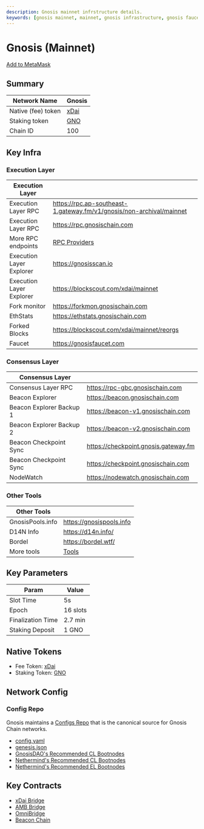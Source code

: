 ```yaml
---
description: Gnosis mainnet infrstructure details.
keywords: [gnosis mainnet, mainnet, gnosis infrastructure, gnosis faucet, gno, xdai]
---
```


# Gnosis (Mainnet)

[Add to MetaMask](https://shanejonas.github.io/metamask-link/deep?method=wallet_addEthereumChain&params[0][chainId]=0x64&params[0][chainName]=Gnosis&params[0][rpcUrls][0]=https://rpc.gnosischain.com&params[0][nativeCurrency][name]=xDAI&params[0][nativeCurrency][symbol]=xDAI&params[0][nativeCurrency][decimals]=18&params[0][blockExplorerUrls][0]=https://blockscout.com/xdai/mainnet)

## Summary

| Network Name                   | Gnosis                                                        |
| ------------------------------ | ------------------------------------------------------------- |
| Native (fee) token             | [xDai](../tokens/xdai.md)                                     |
| Staking token                  | [GNO](../tokens/gno.md)                                       |
| Chain ID                       | 100                                                           |

## Key Infra

### Execution Layer

| Execution Layer                |                                                                      |
| ------------------------------ | -------------------------------------------------------------------- |
| Execution Layer RPC            | https://rpc.ap-southeast-1.gateway.fm/v1/gnosis/non-archival/mainnet |
| Execution Layer RPC            | https://rpc.gnosischain.com                                          |
| More RPC endpoints             | [RPC Providers](../../tools/rpc/README.mdx)                          |
| Execution Layer Explorer       | https://gnosisscan.io                                                |
| Execution Layer Explorer       | https://blockscout.com/xdai/mainnet                                  |
| Fork monitor                   | https://forkmon.gnosischain.com                                      |
| EthStats                       | https://ethstats.gnosischain.com                                     |
| Forked Blocks                  | https://blockscout.com/xdai/mainnet/reorgs                           |
| Faucet                         | https://gnosisfaucet.com                                             |



### Consensus Layer

| Consensus Layer                |                                                               |
| ------------------------------ | ------------------------------------------------------------- |
| Consensus Layer RPC            | https://rpc-gbc.gnosischain.com                               |
| Beacon Explorer                | https://beacon.gnosischain.com                                |
| Beacon Explorer Backup 1       | https://beacon-v1.gnosischain.com                             |
| Beacon Explorer Backup 2       | https://beacon-v2.gnosischain.com                             |
| Beacon Checkpoint Sync         | https://checkpoint.gnosis.gateway.fm                          |
| Beacon Checkpoint Sync         | https://checkpoint.gnosischain.com                            |
| NodeWatch                      | https://nodewatch.gnosischain.com                             |

### Other Tools

| Other Tools                    |                                                               |
| ------------------------------ | ------------------------------------------------------------- |
| GnosisPools.info               | https://gnosispools.info                                      |
| D14N Info                      | https://d14n.info/                                            |
| Bordel                         | https://bordel.wtf/                                           |
| More tools                     | [Tools](../../tools/README.md)                                |


## Key Parameters
| Param             | Value     |
| ----------------- | --------- |
| Slot Time         | 5s        |
| Epoch             | 16 slots  |
| Finalization Time | 2.7 min   |
| Staking Deposit   | 1 GNO     |

## Native Tokens

- Fee Token: [xDai](../tokens/xdai.md)
- Staking Token: [GNO](../tokens/gno.md)

## Network Config
### Config Repo

Gnosis maintains a [Configs Repo](https://github.com/gnosischain/configs/) that is the canonical source for Gnosis Chain networks.


* [config.yaml](https://github.com/gnosischain/configs/blob/main/mainnet/config.yaml)
* [genesis.json](https://github.com/gnosischain/configs/blob/main/mainnet/genesis.json)
* [GnosisDAO's Recommended CL Bootnodes](https://github.com/gnosischain/configs/blob/main/mainnet/bootnodes.yaml)
* [Nethermind's Recommended CL Bootnodes](https://github.com/NethermindEth/ansible-deployments/blob/main/poa_networks/gnosis/inventory/data/bootnodes-beacon.json)
* [Nethermind's Recommended EL Bootnodes](https://github.com/NethermindEth/ansible-deployments/blob/main/poa_networks/gnosis/inventory/data/bootnodes-execution.json)


## Key Contracts

- [xDai Bridge](../../bridges/tokenbridge/xdai-bridge#key-contracts)
- [AMB Bridge](../../bridges/tokenbridge/amb-bridge#key-contracts)
- [OmniBridge](../../bridges/tokenbridge/omnibridge#key-contracts)
- [Beacon Chain](../../specs/gbc/README.md)